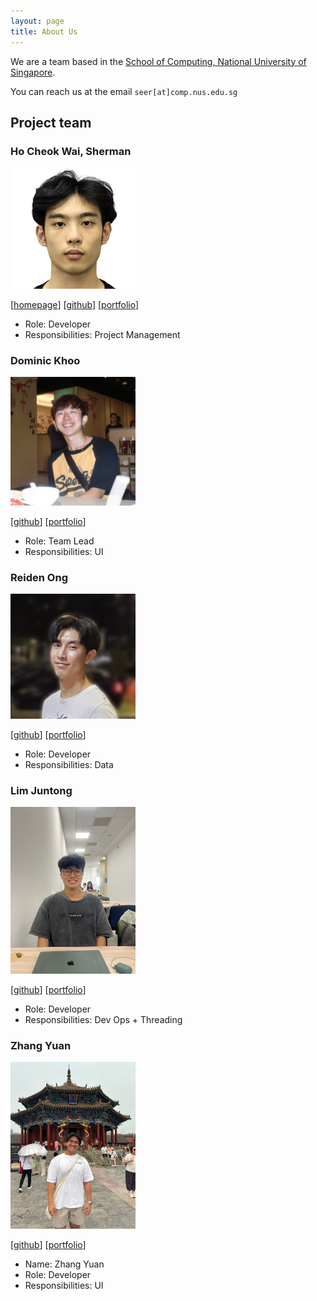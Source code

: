 ```yaml
---
layout: page
title: About Us
---
```


We are a team based in the [School of Computing, National University of Singapore](https://www.comp.nus.edu.sg).

You can reach us at the email `seer[at]comp.nus.edu.sg`

## Project team

### Ho Cheok Wai, Sherman

<img src="images/itsnotsherm.png" width ="200px">

[[homepage](http://www.comp.nus.edu.sg/~damithch)]
[[github](https://github.com/itsnotsherm)]
[[portfolio](team/johndoe.md)]

- Role: Developer
- Responsibilities: Project Management

### Dominic Khoo

<img src="images/dominic-khoo.png" width="200px">

[[github](http://github.com/Dominic-Khoo)]
[[portfolio](team/johndoe.md)]

- Role: Team Lead
- Responsibilities: UI

### Reiden Ong

<img src="images/reidenong.png" width="200px">

[[github](http://github.com/reidenong)]
[[portfolio](team/johndoe.md)]

- Role: Developer
- Responsibilities: Data

### Lim Juntong

<img src="images/lim-jt.png" width="200px">

[[github](http://github.com/lim-jt)]
[[portfolio](team/johndoe.md)]
- Role: Developer
- Responsibilities: Dev Ops + Threading

### Zhang Yuan

<img src="images/volleyballkickedme.png" width="200px">

[[github](http://github.com/volleyballkickedme)]
[[portfolio](team/johndoe.md)]
* Name: Zhang Yuan
* Role: Developer
* Responsibilities: UI
